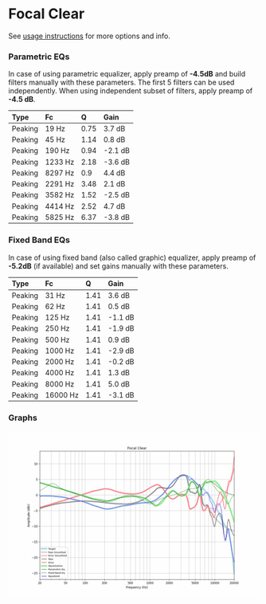 # Focal Clear
See [usage instructions](https://github.com/jaakkopasanen/AutoEq#usage) for more options and info.

### Parametric EQs
In case of using parametric equalizer, apply preamp of **-4.5dB** and build filters manually
with these parameters. The first 5 filters can be used independently.
When using independent subset of filters, apply preamp of **-4.5 dB**.

| Type    | Fc      |    Q | Gain    |
|:--------|:--------|:-----|:--------|
| Peaking | 19 Hz   | 0.75 | 3.7 dB  |
| Peaking | 45 Hz   | 1.14 | 0.8 dB  |
| Peaking | 190 Hz  | 0.94 | -2.1 dB |
| Peaking | 1233 Hz | 2.18 | -3.6 dB |
| Peaking | 8297 Hz | 0.9  | 4.4 dB  |
| Peaking | 2291 Hz | 3.48 | 2.1 dB  |
| Peaking | 3582 Hz | 1.52 | -2.5 dB |
| Peaking | 4414 Hz | 2.52 | 4.7 dB  |
| Peaking | 5825 Hz | 6.37 | -3.8 dB |

### Fixed Band EQs
In case of using fixed band (also called graphic) equalizer, apply preamp of **-5.2dB**
(if available) and set gains manually with these parameters.

| Type    | Fc       |    Q | Gain    |
|:--------|:---------|:-----|:--------|
| Peaking | 31 Hz    | 1.41 | 3.6 dB  |
| Peaking | 62 Hz    | 1.41 | 0.5 dB  |
| Peaking | 125 Hz   | 1.41 | -1.1 dB |
| Peaking | 250 Hz   | 1.41 | -1.9 dB |
| Peaking | 500 Hz   | 1.41 | 0.9 dB  |
| Peaking | 1000 Hz  | 1.41 | -2.9 dB |
| Peaking | 2000 Hz  | 1.41 | -0.2 dB |
| Peaking | 4000 Hz  | 1.41 | 1.3 dB  |
| Peaking | 8000 Hz  | 1.41 | 5.0 dB  |
| Peaking | 16000 Hz | 1.41 | -3.1 dB |

### Graphs
![](./Focal%20Clear.png)